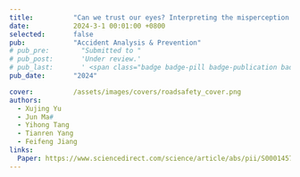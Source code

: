 ```yaml
---
title:          "Can we trust our eyes? Interpreting the misperception of road safety from street view images and deep learning"
date:           2024-3-1 00:01:00 +0800
selected:       false
pub:            "Accident Analysis & Prevention"
# pub_pre:        "Submitted to "
# pub_post:       'Under review.'
# pub_last:       ' <span class="badge badge-pill badge-publication badge-success">Spotlight</span>'
pub_date:       "2024"

cover:          /assets/images/covers/roadsafety_cover.png
authors:
  - Xujing Yu
  - Jun Ma#
  - Yihong Tang
  - Tianren Yang
  - Feifeng Jiang
links:
  Paper: https://www.sciencedirect.com/science/article/abs/pii/S000145752300502X
---
```

